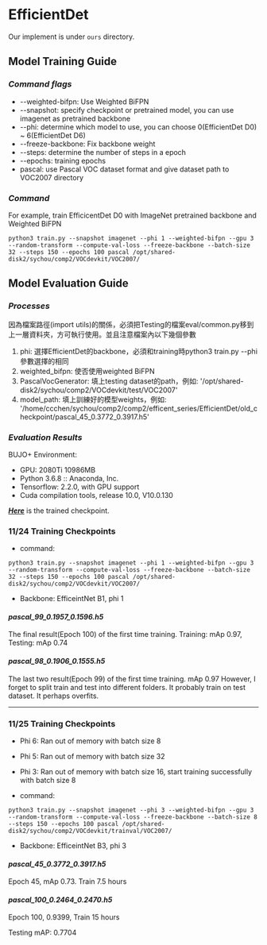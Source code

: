 # EfficientDet

Our implement is under ```ours``` directory.

## Model Training Guide

### ***Command flags***
- --weighted-bifpn: Use Weighted BiFPN 
- --snapshot: specify checkpoint or pretrained model, you can use imagenet as pretrained backbone
- --phi: determine which model to use, you can choose 0(EfficientDet D0) ~ 6(EfficientDet D6) 
- --freeze-backbone: Fix backbone weight
- --steps: determine the number of steps in a epoch
- --epochs: training epochs
- pascal: use Pascal VOC dataset format and give dataset path to VOC2007 directory

### ***Command***
For example, train EfficicentDet D0 with ImageNet pretrained backbone and Weighted BiFPN

```python3 train.py --snapshot imagenet --phi 1 --weighted-bifpn --gpu 3 --random-transform --compute-val-loss --freeze-backbone --batch-size 32 --steps 150 --epochs 100 pascal /opt/shared-disk2/sychou/comp2/VOCdevkit/VOC2007/```

## Model Evaluation Guide
### ***Processes***

因為檔案路徑(import utils)的關係，必須把Testing的檔案eval/common.py移到上一層資料夾，方可執行使用。並且注意檔案內以下幾個參數
1. phi: 選擇EfficientDet的backbone，必須和training時python3 train.py --phi參數選擇的相同
2. weighted_bifpn: 使否使用weighted BiFPN
3. PascalVocGenerator: 填上testing dataset的path，例如: '/opt/shared-disk2/sychou/comp2/VOCdevkit/test/VOC2007'
4. model_path: 填上訓練好的模型weights，例如: '/home/ccchen/sychou/comp2/comp2/efficent_series/EfficientDet/old_checkpoint/pascal_45_0.3772_0.3917.h5'
   
### ***Evaluation Results***

BUJO+ Environment:
- GPU: 2080Ti 10986MB
- Python 3.6.8 :: Anaconda, Inc.
- Tensorflow: 2.2.0, with GPU support
- Cuda compilation tools, release 10.0, V10.0.130

[***Here***](https://drive.google.com/drive/folders/1xFXLxnsf_HqB7hy66OikNNzLpItV3ctG) is the  trained checkpoint.

### 11/24 Training Checkpoints

- command:

```python3 train.py --snapshot imagenet --phi 1 --weighted-bifpn --gpu 3 --random-transform --compute-val-loss --freeze-backbone --batch-size 32 --steps 150 --epochs 100 pascal /opt/shared-disk2/sychou/comp2/VOCdevkit/VOC2007/```

- Backbone: EfficeintNet B1, phi 1

#### ***pascal_99_0.1957_0.1596.h5***
The final result(Epoch 100) of the first time training. Training: mAp 0.97, Testing: mAp 0.74

#### ***pascal_98_0.1906_0.1555.h5***
The last two result(Epoch 99) of the first time training. mAp 0.97
However, I forget to split train and test into different folders. It probably train on test dataset.
It perhaps overfits.

---
### 11/25 Training Checkpoints

- Phi 6: Ran out of memory with batch size 8
- Phi 5: Ran out of memory with batch size 32
- Phi 3: Ran out of memory with batch size 16, start training successfully with batch size 8

- command:

```python3 train.py --snapshot imagenet --phi 3 --weighted-bifpn --gpu 3 --random-transform --compute-val-loss --freeze-backbone --batch-size 8 --steps 150 --epochs 100 pascal /opt/shared-disk2/sychou/comp2/VOCdevkit/trainval/VOC2007/```

- Backbone: EfficeintNet B3, phi 3

#### ***pascal_45_0.3772_0.3917.h5***
Epoch 45, mAp 0.73. Train 7.5 hours

#### ***pascal_100_0.2464_0.2470.h5***
Epoch 100, 0.9399, Train 15 hours

Testing mAP: 0.7704
